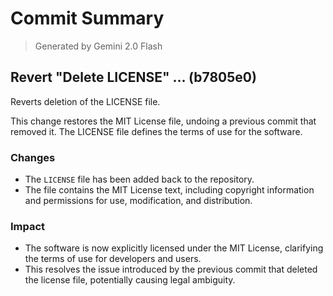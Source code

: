 # Commit Summary

> Generated by Gemini 2.0 Flash

## Revert "Delete LICENSE" … (b7805e0)

Reverts deletion of the LICENSE file.

This change restores the MIT License file, undoing a previous commit that removed it. The LICENSE file defines the terms of use for the software.

### Changes

- The `LICENSE` file has been added back to the repository.
- The file contains the MIT License text, including copyright information and permissions for use, modification, and distribution.

### Impact

- The software is now explicitly licensed under the MIT License, clarifying the terms of use for developers and users.
- This resolves the issue introduced by the previous commit that deleted the license file, potentially causing legal ambiguity.
